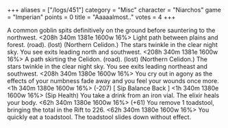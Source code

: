 +++
aliases = ["/logs/451"]
category = "Misc"
character = "Niarchos"
game = "Imperian"
points = 0
title = "Aaaaalmost.."
votes = 4
+++

A common goblin spits definitively on the ground before sauntering to the 
northwest.
<208h 340m 1381e 1600w 16%> <eb D- RM> 
Light path between plains and forest. (road). (lost) (Northern Celidon.)
The stars twinkle in the clear night sky. You see exits leading north and 
southwest.
<208h 340m 1381e 1600w 16%> <eb D- RM> 
A path skirting the Celidon. (road). (lost) (Northern Celidon.)
The stars twinkle in the clear night sky. You see exits leading northeast and 
southwest.
<208h 340m 1380e 1600w 16%> <eb D- RM> 
You cry out in agony as the effects of your numbness fade away and you feel 
your wounds once more.
<1h 340m 1380e 1600w 16%> <eb D- RM> (-207)
[ Sip Balance Back ]
<1h 340m 1380e 1600w 16%> <eb D- RM> (Sip Health)
You take a drink from an iron vial.
The elixir heals your body.
<62h 340m 1380e 1600w 16%> <eb D- RM> (+61)
You remove 1 toadstool, bringing the total in the Rift to 226.
<62h 340m 1380e 1600w 16%> <eb D- RM> 
You quickly eat a toadstool.
The toadstool slides down without effect.